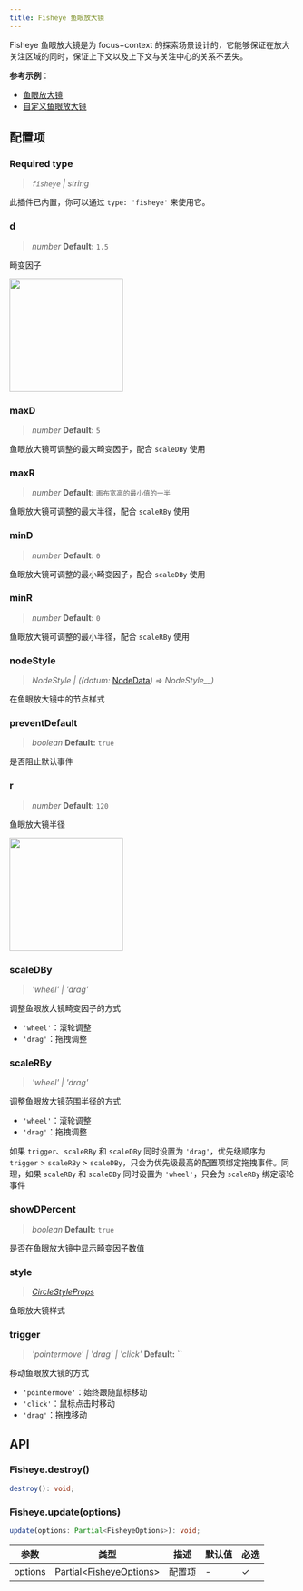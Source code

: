 ```yaml
---
title: Fisheye 鱼眼放大镜
---
```


Fisheye 鱼眼放大镜是为 focus+context 的探索场景设计的，它能够保证在放大关注区域的同时，保证上下文以及上下文与关注中心的关系不丢失。

**参考示例**：

- [鱼眼放大镜](/examples/plugin/fisheye/#basic)
- [自定义鱼眼放大镜](/examples/plugin/fisheye/#custom)

## 配置项

### <Badge type="success">Required</Badge> type

> _`fisheye` \| string_

此插件已内置，你可以通过 `type: 'fisheye'` 来使用它。

### d

> _number_ **Default:** `1.5`

畸变因子

<img src="https://mdn.alipayobjects.com/huamei_qa8qxu/afts/img/A*4ITFR7GOl8UAAAAAAAAAAAAADmJ7AQ/original" width="200" />

### maxD

> _number_ **Default:** `5`

鱼眼放大镜可调整的最大畸变因子，配合 `scaleDBy` 使用

### maxR

> _number_ **Default:** `画布宽高的最小值的一半`

鱼眼放大镜可调整的最大半径，配合 `scaleRBy` 使用

### minD

> _number_ **Default:** `0`

鱼眼放大镜可调整的最小畸变因子，配合 `scaleDBy` 使用

### minR

> _number_ **Default:** `0`

鱼眼放大镜可调整的最小半径，配合 `scaleRBy` 使用

### nodeStyle

> _NodeStyle_ _\| ((datum:_ [NodeData](/manual/data#节点数据nodedata)_) =>_ _NodeStyle\_\_)_

在鱼眼放大镜中的节点样式

### preventDefault

> _boolean_ **Default:** `true`

是否阻止默认事件

### r

> _number_ **Default:** `120`

鱼眼放大镜半径

<img src="https://mdn.alipayobjects.com/huamei_qa8qxu/afts/img/A*unAvQqAb_NMAAAAAAAAAAAAADmJ7AQ/original" width="200" />

### scaleDBy

> _'wheel' \| 'drag'_

调整鱼眼放大镜畸变因子的方式

- `'wheel'`：滚轮调整
- `'drag'`：拖拽调整

### scaleRBy

> _'wheel' \| 'drag'_

调整鱼眼放大镜范围半径的方式

- `'wheel'`：滚轮调整
- `'drag'`：拖拽调整

如果 `trigger`、`scaleRBy` 和 `scaleDBy` 同时设置为 `'drag'`，优先级顺序为 `trigger` > `scaleRBy` > `scaleDBy`，只会为优先级最高的配置项绑定拖拽事件。同理，如果 `scaleRBy` 和 `scaleDBy` 同时设置为 `'wheel'`，只会为 `scaleRBy` 绑定滚轮事件

### showDPercent

> _boolean_ **Default:** `true`

是否在鱼眼放大镜中显示畸变因子数值

### style

> _[CircleStyleProps](https://g.antv.antgroup.com/api/basic/circle)_

鱼眼放大镜样式

### trigger

> _'pointermove' \| 'drag' \| 'click'_ **Default:** ``

移动鱼眼放大镜的方式

- `'pointermove'`：始终跟随鼠标移动
- `'click'`：鼠标点击时移动
- `'drag'`：拖拽移动

## API

### Fisheye.destroy()

```typescript
destroy(): void;
```

### Fisheye.update(options)

```typescript
update(options: Partial<FisheyeOptions>): void;
```

| 参数    | 类型                               | 描述   | 默认值 | 必选 |
| ------- | ---------------------------------- | ------ | ------ | ---- |
| options | Partial<[FisheyeOptions](#配置项)> | 配置项 | -      | ✓    |
